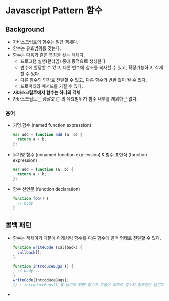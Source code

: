 # Javascript Pattern 함수
## Background
- 자바스크립트의 함수는 일급 객체다.
- 함수는 유효범위를 갖는다.
- 함수는 다음과 같은 특징을 갖는 객체다.
  - 프로그램 실행(런타임) 중에 동적으로 생성한다
  - 변수에 할당할 수 있고, 다른 변수에 참조를 복사할 수 있고, 확장가능하고, 삭제할 수 있다.
  - 다른 함수의 인자로 전달할 수 있고, 다른 함수의 반환 값이 될 수 있다.
  - 프로퍼티와 메서드를 가질 수 있다.
- **자바스크립트에서 함수는 하나의 객체**
- 자바스크립트는 *중괄호* `{}` 의 유효범위가 함수 내부를 제외하곤 없다.

### 용어
- 기명 함수 (named function expression)

  ``` javascript
  var add = function add (a, b) {
    return a + b;
  };
  ```

- 무기명 함수 (unnamed function expression) & 함수 표현식 (function expression)

  ``` javascript
  var add = function (a, b) {
    return a + b;
  };
  ```

- 함수 선언문 (function declaration)

  ``` javascript
  function foo() {
    // body
  }
  ```

## 콜백 패턴
- 함수는 객체이기 때문에 아래처럼 함수를 다른 함수에 콜백 형태로 전달할 수 있다.

  ``` javascript
  function writeCode (callback) {
    callback();
  }

  function introduceBugs () {
    // body...
  }
  writeCode(introduceBugs);
  // ! introduceBugs() 를 넘기게 되면 함수가 호출이 되므로 함수의 참조값만 넘긴다.
  ```

-
